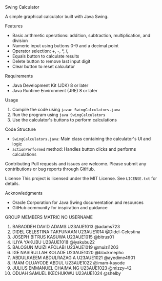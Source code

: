 Swing Calculator

A simple graphical calculator built with Java Swing.

Features
- Basic arithmetic operations: addition, subtraction, multiplication, and division
- Numeric input using buttons 0-9 and a decimal point
- Operator selection: +, -, *, /, 
- Equals button to calculate results
- Delete button to remove last input digit
- Clear button to reset calculator

Requirements
- Java Development Kit (JDK) 8 or later
- Java Runtime Environment (JRE) 8 or later

Usage
1. Compile the code using `javac SwingCalculators.java`
2. Run the program using `java SwingCalculators`
3. Use the calculator's buttons to perform calculations

Code Structure
- `SwingCalculators.java`: Main class containing the calculator's UI and logic
- `actionPerformed` method: Handles button clicks and performs calculations

Contributing
Pull requests and issues are welcome. Please submit any contributions or bug reports through GitHub.

License
This project is licensed under the MIT License. See `LICENSE.txt` for details.

Acknowledgments
- Oracle Corporation for Java Swing documentation and resources
- GitHub community for inspiration and guidance

GROUP MEMBERS			MATRIC NO	USERNAME
1. BABAODEH DAVID  ADAMS	U23AUE1013	@adams723
2. DIDEL  CELESTINA TAKFUNAAN	U23AUE1014	@Didel-Celestina
3. JOSEPH  BITRUS  KASUWA	U23AUE1015	@bitrus01
4. ILIYA  YAKUBU		U23AUE1018	@iyakubu22
5. BALOGUN  MUIZI AFOLABI	U23AUE1019	@muizi1203
6. IGE NASIRULLAH KOLADE	U23AUE1020	@blackmepho
7. ABDULKAEEM ABDULRAZAG A	U23AUE1021	@ayedime4901
8. IMAM OLUAYODE ABDUL		U23AUE1022	@imam-kayode
9. JULIUS EMMANUEL CHAIMA NG	U23AUE1023	@mizzy-42
10. ODUAH SAMUEL IKECHUKWU	U23AUE1024	@shelby


